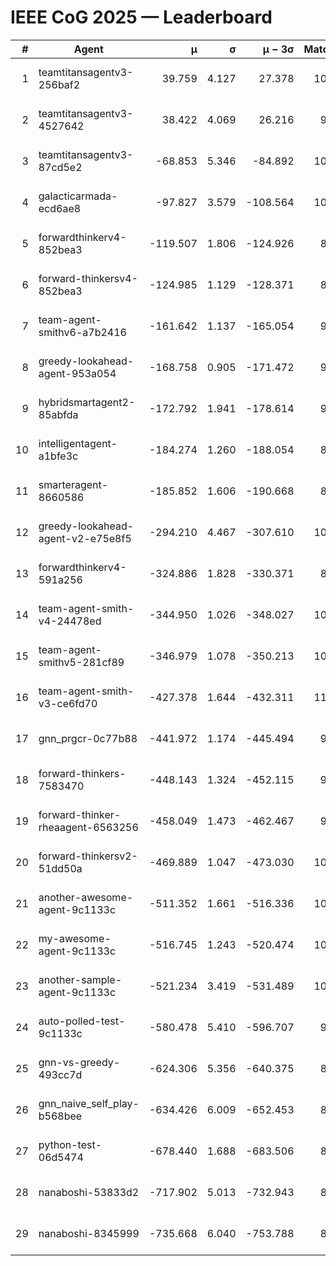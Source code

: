 # IEEE CoG 2025 — Leaderboard

| # | Agent | μ | σ | μ − 3σ | Matches | Updated |
|---:|---|---:|---:|---:|---:|---|
| 1 | teamtitansagentv3-256baf2 | 39.759 | 4.127 | 27.378 | 10400 | 2025-08-21 00:44 |
| 2 | teamtitansagentv3-4527642 | 38.422 | 4.069 | 26.216 | 9694 | 2025-08-21 00:44 |
| 3 | teamtitansagentv3-87cd5e2 | -68.853 | 5.346 | -84.892 | 10946 | 2025-08-21 00:44 |
| 4 | galacticarmada-ecd6ae8 | -97.827 | 3.579 | -108.564 | 10060 | 2025-08-21 00:44 |
| 5 | forwardthinkerv4-852bea3 | -119.507 | 1.806 | -124.926 | 8091 | 2025-08-21 00:44 |
| 6 | forward-thinkersv4-852bea3 | -124.985 | 1.129 | -128.371 | 8235 | 2025-08-21 00:44 |
| 7 | team-agent-smithv6-a7b2416 | -161.642 | 1.137 | -165.054 | 9700 | 2025-08-21 00:44 |
| 8 | greedy-lookahead-agent-953a054 | -168.758 | 0.905 | -171.472 | 9990 | 2025-08-21 00:44 |
| 9 | hybridsmartagent2-85abfda | -172.792 | 1.941 | -178.614 | 9235 | 2025-08-21 00:44 |
| 10 | intelligentagent-a1bfe3c | -184.274 | 1.260 | -188.054 | 8534 | 2025-08-21 00:44 |
| 11 | smarteragent-8660586 | -185.852 | 1.606 | -190.668 | 8949 | 2025-08-21 00:44 |
| 12 | greedy-lookahead-agent-v2-e75e8f5 | -294.210 | 4.467 | -307.610 | 10190 | 2025-08-21 00:44 |
| 13 | forwardthinkerv4-591a256 | -324.886 | 1.828 | -330.371 | 8700 | 2025-08-21 00:44 |
| 14 | team-agent-smith-v4-24478ed | -344.950 | 1.026 | -348.027 | 10742 | 2025-08-21 00:44 |
| 15 | team-agent-smithv5-281cf89 | -346.979 | 1.078 | -350.213 | 10580 | 2025-08-21 00:44 |
| 16 | team-agent-smith-v3-ce6fd70 | -427.378 | 1.644 | -432.311 | 11282 | 2025-08-21 00:44 |
| 17 | gnn_prgcr-0c77b88 | -441.972 | 1.174 | -445.494 | 9250 | 2025-08-21 00:44 |
| 18 | forward-thinkers-7583470 | -448.143 | 1.324 | -452.115 | 9540 | 2025-08-21 00:44 |
| 19 | forward-thinker-rheaagent-6563256 | -458.049 | 1.473 | -462.467 | 9764 | 2025-08-21 00:44 |
| 20 | forward-thinkersv2-51dd50a | -469.889 | 1.047 | -473.030 | 10404 | 2025-08-21 00:44 |
| 21 | another-awesome-agent-9c1133c | -511.352 | 1.661 | -516.336 | 10960 | 2025-08-21 00:44 |
| 22 | my-awesome-agent-9c1133c | -516.745 | 1.243 | -520.474 | 10460 | 2025-08-21 00:44 |
| 23 | another-sample-agent-9c1133c | -521.234 | 3.419 | -531.489 | 10140 | 2025-08-21 00:44 |
| 24 | auto-polled-test-9c1133c | -580.478 | 5.410 | -596.707 | 9760 | 2025-08-21 00:44 |
| 25 | gnn-vs-greedy-493cc7d | -624.306 | 5.356 | -640.375 | 8100 | 2025-08-21 00:44 |
| 26 | gnn_naive_self_play-b568bee | -634.426 | 6.009 | -652.453 | 8520 | 2025-08-21 00:44 |
| 27 | python-test-06d5474 | -678.440 | 1.688 | -683.506 | 8330 | 2025-08-21 00:44 |
| 28 | nanaboshi-53833d2 | -717.902 | 5.013 | -732.943 | 8050 | 2025-08-21 00:44 |
| 29 | nanaboshi-8345999 | -735.668 | 6.040 | -753.788 | 8590 | 2025-08-21 00:44 |

